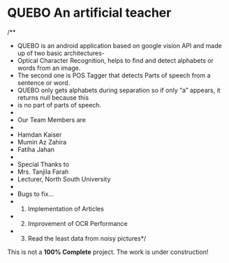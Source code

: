 # QUEBO An artificial teacher
/**
 * QUEBO is an android application based on google vision API and made up of two basic architectures-
 * Optical Character Recognition, helps to find and detect alphabets or words from an image.
 * The second one is POS Tagger that detects Parts of speech from a sentence or word.
 * QUEBO only gets alphabets during separation so if only “a” appears, it returns null because this
 * is no part of parts of speech.
 *
 * Our Team Members are
 *
 * Hamdan Kaiser
 * Mumin Az Zahira
 * Fatiha Jahan
 *
 * Special Thanks to
 * Mrs. Tanjila Farah
 * Lecturer, North South University
 *
 * Bugs to fix...
 * 1. Implementation of Articles
 * 2. Improvement of OCR Performance
 * 3. Read the least data from noisy pictures*/
 
 
This is not a **100% Complete** project. The work is under construction!

